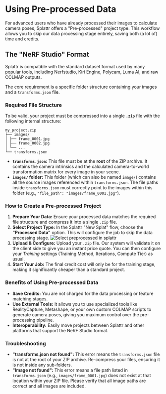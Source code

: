 # Using Pre-processed Data

For advanced users who have already processed their images to calculate camera poses, Splattr offers a "Pre-processed" project type. This workflow allows you to skip our data processing stage entirely, saving both (a lot of) time and credits.

## The "NeRF Studio" Format

Splattr is compatible with the standard dataset format used by many popular tools, including Nerfstudio, Kiri Engine, Polycam, Luma AI, and raw COLMAP outputs.

The core requirement is a specific folder structure containing your images and a `transforms.json` file.

### Required File Structure

To be valid, your project must be compressed into a single **`.zip`** file with the following internal structure:

```
my_project.zip
├── images/
│ ├── frame_0001.jpg
│ ├── frame_0002.jpg
│ └── ...
└── transforms.json
```

- **`transforms.json`:** This file must be at the **root** of the ZIP archive. It contains the camera intrinsics and the calculated camera-to-world transformation matrix for every image in your scene.
- **`images/` folder:** This folder (which can also be named `image/`) contains all the source images referenced within `transforms.json`. The file paths inside `transforms.json` must correctly point to the images within this folder (e.g., `"file_path": "images/frame_0001.jpg"`).

### How to Create a Pre-processed Project

1.  **Prepare Your Data:** Ensure your processed data matches the required file structure and compress it into a single `.zip` file.
2.  **Select Project Type:** In the Splattr "New Splat" flow, choose the **"Processed Data"** option. This will configure the job to skip the data processing stage. ![Select preprocessed in splattr](/guide/preprocessed/select.png)
3.  **Upload & Configure:** Upload your `.zip` file. Our system will validate it on the client side to give you an instant price quote. You can then configure your _Training_ settings (Training Method, Iterations, Compute Tier) as usual.
4.  **Start Your Job:** The final credit cost will only be for the training stage, making it significantly cheaper than a standard project.

### Benefits of Using Pre-processed Data

- **Save Credits:** You are not charged for the data processing or feature matching stages.
- **Use External Tools:** It allows you to use specialized tools like RealityCapture, Metashape, or your own custom COLMAP scripts to generate camera poses, giving you maximum control over the pre-processing pipeline.
- **Interoperability:** Easily move projects between Splattr and other platforms that support the NeRF Studio format.

### Troubleshooting

- **"transforms.json not found":** This error means the `transforms.json` file is not at the root of your ZIP archive. Re-compress your files, ensuring it is not inside any sub-folders.
- **"Image not found":** This error means a file path listed in `transforms.json` (e.g., `images/frame_0001.jpg`) does not exist at that location within your ZIP file. Please verify that all image paths are correct and all images are included.

